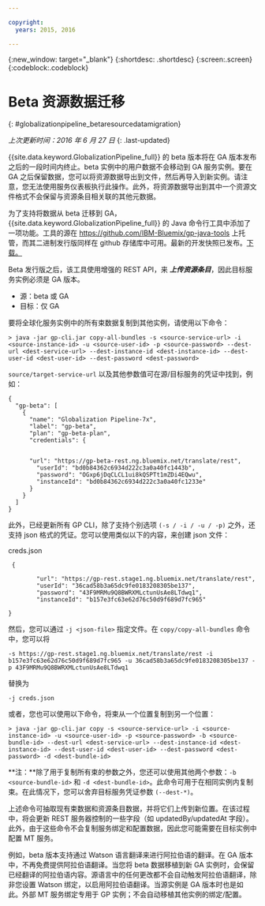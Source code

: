 ```yaml
---

copyright:
  years: 2015, 2016

---
```


{:new_window: target="_blank"}
{:shortdesc: .shortdesc}
{:screen:.screen}
{:codeblock:.codeblock}

# Beta 资源数据迁移
{: #globalizationpipeline_betaresourcedatamigration}

*上次更新时间：2016 年 6 月 27 日*
{: .last-updated}

{{site.data.keyword.GlobalizationPipeline_full}} 的 beta 版本将在 GA 版本发布之后的一段时间内终止。beta 实例中的用户数据不会移动到 GA 服务实例。要在 GA 之后保留数据，您可以将资源数据导出到文件，然后再导入到新实例。请注意，您无法使用服务仪表板执行此操作。此外，将资源数据导出到其中一个资源文件格式不会保留与资源条目相关联的其他元数据。

为了支持将数据从 beta 迁移到 GA，{{site.data.keyword.GlobalizationPipeline_full}} 的 Java 命令行工具中添加了一项功能。工具的源在 https://github.com/IBM-Bluemix/gp-java-tools 上托管，而其二进制发行版同样在 github 存储库中可用。最新的开发快照已发布。[下载。](https://w3-connections.ibm.com/communities/service/html/communityview?communityUuid=589d87cf-d0c7-4e06-ab95-4108547f90aa#fullpageWidgetId=Wa22bb771e29b_4aa9_a114_cfe53fda2cc8&file=5cdaf089-ec7c-4881-b5a0-7ab651491237)

Beta 发行版之后，该工具使用增强的 REST API，来 ***上传资源条目***，因此目标服务实例必须是 GA 版本。 
* 源：beta 或 GA
* 目标：仅 GA

要将全球化服务实例中的所有束数据复制到其他实例，请使用以下命令：

```> java -jar gp-cli.jar copy-all-bundles -s <source-service-url> -i <source-instance-id> -u <source-user-id> -p <source-password> --dest-url <dest-service-url> --dest-instance-id <dest-instance-id> --dest-user-id <dest-user-id> --dest-password <dest-password>```


`source/target-service-url` 以及其他参数值可在源/目标服务的凭证中找到，例如：

```
{
  "gp-beta": [
    {
      "name": "Globalization Pipeline-7x",
      "label": "gp-beta",
      "plan": "gp-beta-plan",
      "credentials": {
 

      "url": "https://gp-beta-rest.ng.bluemix.net/translate/rest",
        "userId": "bd0b84362c6934d222c3a0a40fc1443b",
        "password": "OGxp6jDqCLCL1ui8kQSPTt1mZDi4EQwu",
        "instanceId": "bd0b84362c6934d222c3a0a40fc1233e"
      }
    }
  ]
}
```
此外，已经更新所有 GP CLI，除了支持个别选项 `(-s / -i / -u / -p)` 之外，还支持 json 格式的凭证。您可以使用类似以下的内容，来创建 json 文件：

creds.json 
```
 {

        "url": "https://gp-rest.stage1.ng.bluemix.net/translate/rest",
        "userId": "36cad58b3a65dc9fe0183208305be137",
        "password": "43F9MRMu9Q8BWRXMLctunUsAe8LTdwq1",
        "instanceId": "b157e3fc63e62d76c50d9f689d7fc965"

} 
```
然后，您可以通过 `-j <json-file>` 指定文件。在 `copy/copy-all-bundles` 命令中，您可以将

```-s https://gp-rest.stage1.ng.bluemix.net/translate/rest -i b157e3fc63e62d76c50d9f689d7fc965 -u 36cad58b3a65dc9fe0183208305be137 -p 43F9MRMu9Q8BWRXMLctunUsAe8LTdwq1```

替换为

`-j creds.json `
 
或者，您也可以使用以下命令，将束从一个位置复制到另一个位置： 

```> java -jar gp-cli.jar copy -s <source-service-url> -i <source-instance-id> -u <source-user-id> -p <source-password> -b <source-bundle-id> --dest-url <dest-service-url> --dest-instance-id <dest-instance-id> --dest-user-id <dest-user-id> --dest-password <dest-password> -d <dest-bundle-id>```


**注：**除了用于复制所有束的参数之外，您还可以使用其他两个参数：`-b <source-bundle-id>` 和 `-d <dest-bundle-id>`。此命令可用于在相同实例内复制束。在此情况下，您可以舍弃目标服务凭证参数 `(--dest-*)`。


上述命令可抽取现有束数据和资源条目数据，并将它们上传到新位置。在该过程中，将会更新 REST 服务器控制的一些字段（如 updatedBy/updatedAt 字段）。此外，由于这些命令不会复制服务绑定和配置数据，因此您可能需要在目标实例中配置 MT 服务。


例如，beta 版本支持通过 Watson 语言翻译来进行阿拉伯语的翻译。在 GA 版本中，不再免费提供阿拉伯语翻译。当您将 beta 数据移植到新 GA 实例时，会保留已经翻译的阿拉伯语内容。源语言中的任何更改都不会自动触发阿拉伯语翻译，除非您设置 Watson 绑定，以启用阿拉伯语翻译。当源实例是 GA 版本时也是如此。外部 MT 服务绑定专用于 GP 实例；不会自动移植其他实例的绑定/配置。




